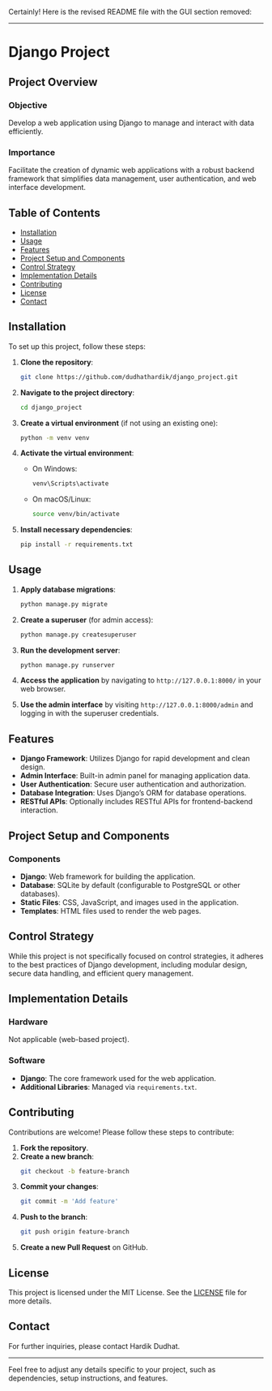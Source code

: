 Certainly! Here is the revised README file with the GUI section removed:

---

# Django Project

## Project Overview

### Objective
Develop a web application using Django to manage and interact with data efficiently.

### Importance
Facilitate the creation of dynamic web applications with a robust backend framework that simplifies data management, user authentication, and web interface development.

## Table of Contents
- [Installation](#installation)
- [Usage](#usage)
- [Features](#features)
- [Project Setup and Components](#project-setup-and-components)
- [Control Strategy](#control-strategy)
- [Implementation Details](#implementation-details)
- [Contributing](#contributing)
- [License](#license)
- [Contact](#contact)

## Installation

To set up this project, follow these steps:

1. **Clone the repository**: 
   ```bash
   git clone https://github.com/dudhathardik/django_project.git
   ```

2. **Navigate to the project directory**:
   ```bash
   cd django_project
   ```

3. **Create a virtual environment** (if not using an existing one):
   ```bash
   python -m venv venv
   ```

4. **Activate the virtual environment**:
   - On Windows:
     ```bash
     venv\Scripts\activate
     ```
   - On macOS/Linux:
     ```bash
     source venv/bin/activate
     ```

5. **Install necessary dependencies**:
   ```bash
   pip install -r requirements.txt
   ```

## Usage

1. **Apply database migrations**:
   ```bash
   python manage.py migrate
   ```

2. **Create a superuser** (for admin access):
   ```bash
   python manage.py createsuperuser
   ```

3. **Run the development server**:
   ```bash
   python manage.py runserver
   ```

4. **Access the application** by navigating to `http://127.0.0.1:8000/` in your web browser.

5. **Use the admin interface** by visiting `http://127.0.0.1:8000/admin` and logging in with the superuser credentials.

## Features

- **Django Framework**: Utilizes Django for rapid development and clean design.
- **Admin Interface**: Built-in admin panel for managing application data.
- **User Authentication**: Secure user authentication and authorization.
- **Database Integration**: Uses Django’s ORM for database operations.
- **RESTful APIs**: Optionally includes RESTful APIs for frontend-backend interaction.

## Project Setup and Components

### Components

- **Django**: Web framework for building the application.
- **Database**: SQLite by default (configurable to PostgreSQL or other databases).
- **Static Files**: CSS, JavaScript, and images used in the application.
- **Templates**: HTML files used to render the web pages.

## Control Strategy

While this project is not specifically focused on control strategies, it adheres to the best practices of Django development, including modular design, secure data handling, and efficient query management.

## Implementation Details

### Hardware
Not applicable (web-based project).

### Software
- **Django**: The core framework used for the web application.
- **Additional Libraries**: Managed via `requirements.txt`.

## Contributing

Contributions are welcome! Please follow these steps to contribute:

1. **Fork the repository**.
2. **Create a new branch**:
   ```bash
   git checkout -b feature-branch
   ```
3. **Commit your changes**:
   ```bash
   git commit -m 'Add feature'
   ```
4. **Push to the branch**:
   ```bash
   git push origin feature-branch
   ```
5. **Create a new Pull Request** on GitHub.

## License

This project is licensed under the MIT License. See the [LICENSE](LICENSE) file for more details.

## Contact

For further inquiries, please contact Hardik Dudhat.

---

Feel free to adjust any details specific to your project, such as dependencies, setup instructions, and features.
